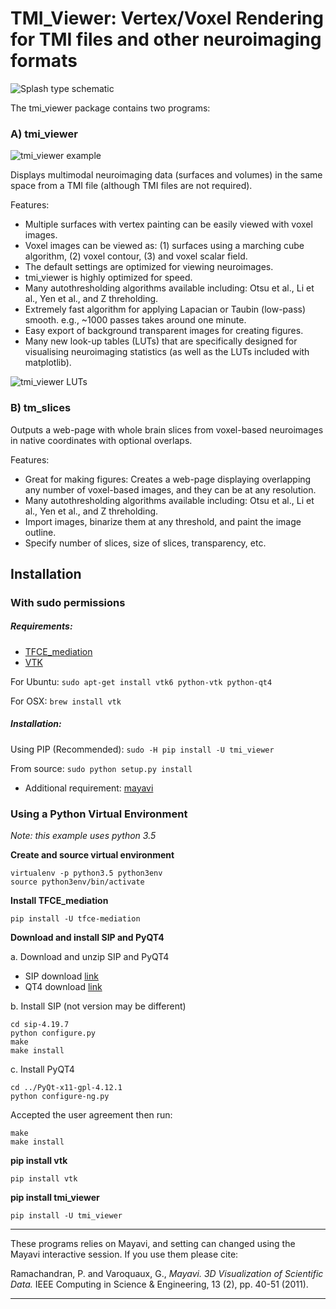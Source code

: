 # TMI_Viewer: Vertex/Voxel Rendering for TMI files and other neuroimaging formats

![Splash type schematic](https://github.com/trislett/TFCE_mediation/blob/master/tfce_mediation/doc/tmi_viewer_multimodal.png "Schematic")

The tmi_viewer package contains two programs:
### A) tmi_viewer

![tmi_viewer example](https://github.com/trislett/TFCE_mediation/blob/master/tfce_mediation/doc/TMI_viewer_example.png)

Displays multimodal neuroimaging data (surfaces and volumes) in the same space from a TMI file (although TMI files are not required).

Features:

- Multiple surfaces with vertex painting can be easily viewed with voxel images.
- Voxel images can be viewed as: (1) surfaces using a marching cube algorithm, (2) voxel contour, (3) and voxel scalar field.
- The default settings are optimized for viewing neuroimages. 
- tmi_viewer is highly optimized for speed. 
- Many autothresholding algorithms available including: Otsu et al., Li et al., Yen et al., and Z threholding.
- Extremely fast algorithm for applying Lapacian or Taubin (low-pass) smooth. e.g., ~1000 passes takes around one minute.
- Easy export of background transparent images for creating figures.
- Many new look-up tables (LUTs) that are specifically designed for visualising neuroimaging statistics (as well as the LUTs included with matplotlib).

![tmi_viewer LUTs](https://github.com/trislett/TFCE_mediation/blob/master/tfce_mediation/doc/TMI_VIEWER_LUTS.png)

### B) tm_slices

Outputs a web-page with whole brain slices from voxel-based neuroimages in native coordinates with optional overlaps.

Features:

- Great for making figures: Creates a web-page displaying overlapping any number of voxel-based images, and they can be at any resolution.
- Many autothresholding algorithms available including: Otsu et al., Li et al., Yen et al., and Z threholding.
- Import images, binarize them at any threshold, and paint the image outline.
- Specify number of slices, size of slices, transparency, etc.

## Installation

### With sudo permissions

##### Requirements:

* [TFCE_mediation](https://github.com/trislett/TFCE_mediation)
* [VTK](http://www.vtk.org/download/)

For Ubuntu:
```sudo apt-get install vtk6 python-vtk python-qt4```

For OSX:
```brew install vtk```

##### Installation:

Using PIP (Recommended):
```sudo -H pip install -U tmi_viewer```

From source:
```sudo python setup.py install```
 - Additional requirement: [mayavi](http://docs.enthought.com/mayavi/mayavi/)
 
### Using a Python Virtual Environment
 
_Note: this example uses python 3.5_
 
**Create and source virtual environment**

```
virtualenv -p python3.5 python3env
source python3env/bin/activate
```

**Install TFCE_mediation**

```
pip install -U tfce-mediation

```

**Download and install SIP and PyQT4**

a. Download and unzip SIP and PyQT4

* SIP download [link](https://www.riverbankcomputing.com/software/sip/download)
* QT4 download [link](https://www.riverbankcomputing.com/software/pyqt/download)

b. Install SIP (not version may be different)

```
cd sip-4.19.7
python configure.py
make
make install
```

c. Install PyQT4

```
cd ../PyQt-x11-gpl-4.12.1
python configure-ng.py
```

Accepted the user agreement then run:

```
make
make install
```

**pip install vtk**

```
pip install vtk
```

**pip install tmi_viewer**

```
pip install -U tmi_viewer
```

***

These programs relies on Mayavi, and setting can changed using the Mayavi interactive session. If you use them please cite: 

Ramachandran, P. and Varoquaux, G., _Mayavi. 3D Visualization of Scientific Data._ IEEE Computing in Science & Engineering, 13 (2), pp. 40-51 (2011).


***

